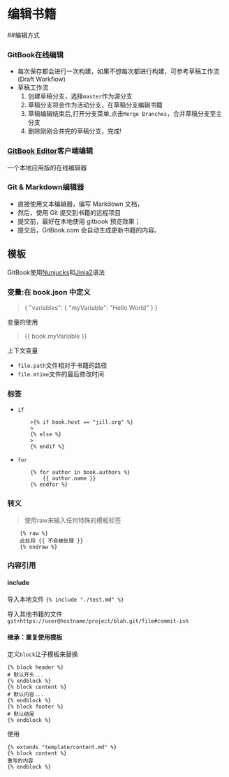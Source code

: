 # 编辑书籍


##编辑方式
### GitBook在线编辑

* 每次保存都会进行一次构建，如果不想每次都进行构建，可参考草稿工作流(Draft Workflow)
* 草稿工作流
	 1. 创建草稿分支，选择`master`作为源分支
	 2. 草稿分支将会作为活动分支，在草稿分支编辑书籍
	 3. 草稿编辑结束后,打开分支菜单,点击`Merge Branches`，合并草稿分支至主分支
	 4. 删除刚刚合并完的草稿分支，完成!

### [GitBook Editor](https://www.gitbook.com/editor/)客户端编辑

一个本地应用版的在线编辑器

### Git & Markdown编辑器

* 直接使用文本编辑器，编写 Markdown 文档，
* 然后，使用 Git 提交到书籍的远程项目
* 提交前，最好在本地使用 gitbook 预览效果；
* 提交后，GitBook.com 会自动生成更新书籍的内容。


## 模板
GitBook使用[Nunjucks](https://mozilla.github.io/nunjucks/)和[Jinja2](http://jinja.pocoo.org/)语法

### 变量:在 book.json 中定义
>{
	"variables": {
		"myVariable": "Hello World"
	}
}

变量的使用
>{{ book.myVariable }}

上下文变量
* `file.path`文件相对于书籍的路径
* `file.mtime`文件的最后修改时间


### 标签

* `if`

	```
		>{% if book.host == "jill.org" %}
		>
		{% else %}
		>
		{% endif %}
	```

* `for`

	```
		{% for author in book.authors %}
			{{ author.name }}
		{% endfor %}
	```

### 转义
> 使用raw来输入任何特殊的模板标签

```
	{% raw %}
	此处将 {{ 不会被处理 }}
	{% endraw %}
```

### 内容引用
#### include
导入本地文件
`{% include "./test.md" %}`

导入其他书籍的文件
`git+https://user@hostname/project/blah.git/file#commit-ish`

#### 继承：重复使用模板

定义`block`让子模板来替换

```
{% block header %}
# 默认开头...
{% endblock %}
{% block content %}
# 默认内容...
{% endblock %}
{% block footer %}
# 默认结尾
{% endblock %}
```

使用

```
{% extends "template/content.md" %}
{% block content %}
重写的内容
{% endblock %}
```
